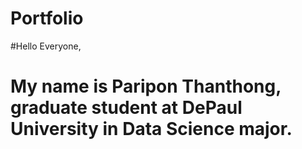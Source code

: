 # Portfolio

#Hello Everyone,
# My name is Paripon Thanthong, graduate student at DePaul University in Data Science major.
